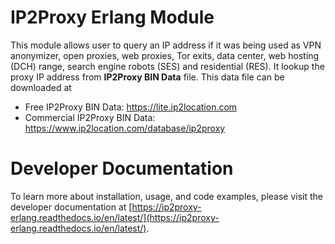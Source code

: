 # IP2Proxy Erlang Module

This module allows user to query an IP address if it was being used as VPN anonymizer, open proxies, web proxies, Tor exits, data center, web hosting (DCH) range, search engine robots (SES) and residential (RES). It lookup the proxy IP address from **IP2Proxy BIN Data** file. This data file can be downloaded at

* Free IP2Proxy BIN Data: https://lite.ip2location.com
* Commercial IP2Proxy BIN Data: https://www.ip2location.com/database/ip2proxy


Developer Documentation
=====================

To learn more about installation, usage, and code examples, please visit the developer documentation at [https://ip2proxy-erlang.readthedocs.io/en/latest/](https://ip2proxy-erlang.readthedocs.io/en/latest/).